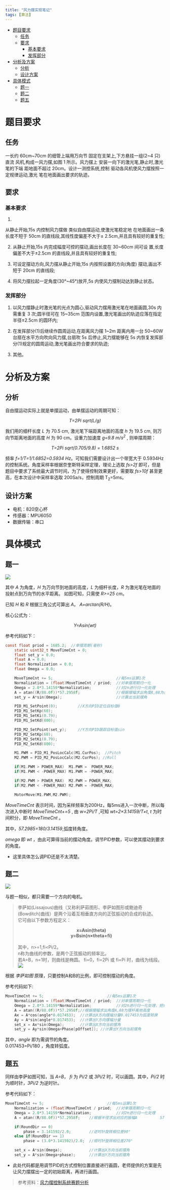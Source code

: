 ```yaml
---
title: "风力摆实现笔记"
tags: [算法]
---
```


<!-- TOC depthFrom:1 depthTo:6 withLinks:1 updateOnSave:1 orderedList:0 -->

- [题目要求](#题目要求)
	- [任务](#任务)
	- [要求](#要求)
		- [基本要求](#基本要求)
		- [发挥部分](#发挥部分)
- [分析及方案](#分析及方案)
	- [分析](#分析)
	- [设计方案](#设计方案)
- [具体模式](#具体模式)
	- [题一](#题一)
	- [题二](#题二)
	- [题五](#题五)

<!-- /TOC -->
# 题目要求
## 任务
一长约 60cm~70cm 的细管上端用万向节
固定在支架上,下方悬挂一组(2~4 只)直流
风机,构成一风力摆,如图 1 所示。风力摆上
安装一向下的激光笔,静止时,激光笔的下端
距地面不超过 20cm。设计一测控系统,控制
驱动各风机使风力摆按照一定规律运动,激光
笔在地面画出要求的轨迹。

## 要求
### 基本要求
1.
从静止开始,15s 内控制风力摆做
类似自由摆运动,使激光笔稳定地
在地面画出一条长度不短于 50cm 的直线段,其线性度偏差不大于±
2.5cm,并且具有较好的重复性;

2. 从静止开始,15s 内完成幅度可控的摆动,画出长度在 30~60cm 间可设
置,长度偏差不大于±2.5cm 的直线段,并且具有较好的重复性;

3. 可设定摆动方向,风力摆从静止开始,15s 内按照设置的方向(角度)
摆动,画出不短于 20cm 的直线段;

4. 将风力摆拉起一定角度(30°~45°)放开,5s 内使风力摆制动达到静止状态。

### 发挥部分

1. 以风力摆静止时激光笔的光点为圆心,驱动风力摆用激光笔在地面画圆,30s 内需重复 3 次;圆半径可在 15~35cm 范围内设置,激光笔画出的轨迹应落在指定半径±2.5cm 的圆环内;

2. 在发挥部分(1)后继续作圆周运动,在距离风力摆 1~2m 距离内用一台 50~60W 台扇在水平方向吹向风力摆,台扇吹 5s 后停止,风力摆能够在 5s 内恢复发挥部分(1)规定的圆周运动,激光笔画出符合要求的轨迹;

3. 其他。

# 分析及方案

## 分析

自由摆运动实际上就是单摆运动，由单摆运动的周期可知：
*<center>T=2Pi sqrt(L/g)</center>*

我们用的细杆长度 *L* 为 70.5 cm, 激光笔下端距离地面的高度 *h* 为 19.5 cm, 则万向节距离地面的高度 *H* 为 90 cm。设重力加速度 *g=9.8 m/s<sup>2</sup>* , 则单摆周期：

*<center> T=2Pi sqrt(0.705/9.8) = 1.6852 s</center>*

频率 *f=1/T=1/1.6852=0.5934 Hz*。可知我们需要设计出一个带宽大于 0.5934Hz 的控制系统。角度采样率根据奈奎斯特采样定理，理论上选取 *fs>2f* 即可，但是题目中要求了系统最大调节时间，为了使得控制效果更好，需要取 *fs>10f* 甚至更高，在本次设计中采样率选取 200Sa/s，控制周期 T<sub>2</sub>=5ms。


## 设计方案

* 电机：820空心杯
* 传感器：MPU6050
* 数据传输：串口

# 具体模式

## 题一

![](http://ogw6sutvr.bkt.clouddn.com/%E9%A3%8E%E5%8A%9B%E6%91%86.png)

其中 *A* 为角度，*H* 为万向节到地面的高度，*L* 为细杆长度，*R* 为激光笔在地面的投射点到万向节的水平距离。
如图可知，只需使 *R>=25 cm*。

已知 *H* 和 *R* 根据三角公式可算出 *A*。 *A=arctan(R/H)*。

核心公式为：

*<center>Y=Asin(wt)</center>*


参考代码如下：

```c
const float priod = 1685.2;  //单摆周期(毫秒)
	static uint32_t MoveTimeCnt = 0;
	float set_y = 0.0;
	float A = 0.0;
	float Normalization = 0.0;
	float Omega = 0.0;

	MoveTimeCnt += 5;							 //每5ms运算1次
	Normalization = (float)MoveTimeCnt / priod;	 //对单摆周期归一化
	Omega = 2.0*3.14159*Normalization;			 //对2π进行归一化处理
	A = atan((R/88.0f))*57.2958f;				 //根据摆幅求出角度A,88为摆杆距离地面长度cm
	set_y = A*sin(Omega);                        //计算出当前摆角 	

	PID_M1_SetPoint(0);			//X方向PID定位目标值0
	PID_M1_SetKp(60);
	PID_M1_SetKi(0.79);	 
	PID_M1_SetKd(800);

	PID_M2_SetPoint(set_y);		//Y方向PID跟踪目标值sin
	PID_M2_SetKp(60);    
	PID_M2_SetKi(0.79);		
	PID_M2_SetKd(800); 	 

	M1.PWM = PID_M1_PosLocCalc(M1.CurPos);	//Pitch
	M2.PWM = PID_M2_PosLocCalc(M2.CurPos); //Roll

	if(M1.PWM > POWER_MAX)  M1.PWM =  POWER_MAX;
	if(M1.PWM < -POWER_MAX) M1.PWM = -POWER_MAX;

	if(M2.PWM > POWER_MAX)  M2.PWM = POWER_MAX;
	if(M2.PWM < -POWER_MAX) M2.PWM = -POWER_MAX;		

	MotorMove(M1.PWM,M2.PWM);
```



*MoveTimeCnt* 表示时间，因为采样频率为200Hz，每5ms进入一次中断，所以每次进入中断时	*MoveTimeCnt+=5* , 由 *w=2Pi/T* ,可知 *wt=2×3.14159/T×t*, *t* 为时间积分，即 *MoveTimeCnt* 。

其中，*57.2985=180/3.14159*,弧度转角度。

*omega* 即 *wt* ，由此可算得当前的摆动角度。调节PID参数，可以使其摆动到要求的角度。

* 这里具体怎么调PID还是不太清楚。

## 题二

![](http://ogw6sutvr.bkt.clouddn.com/%E9%A3%8E%E5%8A%9B%E6%91%862.png)

与题一相似，都只需要一个方向的电机。


> 李萨如(Lissajous)曲线（又称利萨茹图形、李萨如图形或鲍迪奇(Bowditch)曲线）是两个沿着互相垂直方向的正弦振动的合成的轨迹。       
它可由以下参数方程定义：
**<center>x=Asin(theta)</center>**
**<center>y=Bsin(n×theta+fi)</center>**   
其中，n>=1,fi<Pi/2。            
n称为曲线的参数，是两个正弦振动的频率比。  
若A=B，n=1时，则曲线是椭圆。
fi=0，fi=2Pi 或 fi=Pi 时，曲线为线段。   
![](http://ogw6sutvr.bkt.clouddn.com/lisaru.png)

根据 *李萨如图* 原理，只要控制A和B的比例，即可控制摆动的角度。


参考代码如下:

```c
MoveTimeCnt += 5;							 //每5ms运算1次
	Normalization = (float)MoveTimeCnt / priod;	 //对单摆周期归一化             *****使物理系统数值的绝对值变成某种相对值关系***         线性函数转换如下：y=(x-MinValue)/(MaxValue-MinValue)
	Omega = 2.0*3.14159*Normalization;			 //对2π进行归一化处理，把归一化频率转换为角频率
	A = atan((R/88.0f))*57.2958f;//根据摆幅求出角度A,88为摆杆离地高度                   						
	Ax = A*cos(angle*0.017453);	 //计算出X方向摆幅分量0.017453为弧度转换          2*pi/360
	Ay = A*sin(angle*0.017453);	 //计算出Y方向摆幅分量
	set_x = Ax*sin(Omega); 		 //计算出X方向当前摆角
	set_y = Ay*sin(Omega+Phase[pOffset]); //计算出Y方向当前摆角

```

其中，*angle* 即为需调节的角度。   
0.017453=Pi/180 ，角度转弧度。


## 题五

同样由李萨如图可知，当 *A=B*， *fi* 为 *Pi/2* 或 *3Pi/2* 时，可以画圆。其中，*Pi/2* 时为顺时针，*3Pi/2* 为逆时针。

参考代码如下：

```c
MoveTimeCnt += 5;							 //每5ms运算1次
	Normalization = (float)MoveTimeCnt / priod;	 //对单摆周期归一化
	Omega = 2.0*3.14159*Normalization;			 //对2π进行归一化处理				
	A = atan((R/88.0f))*57.2958f;    //根据半径求出对应的振幅A          57.2958f=360/(2*pi)     弧度转角度    A为杆子倾角

	if(RoundDir == 0)       	  
		phase = 3.141592/2.0;		 //逆时针旋转相位差90°
	else if(RoundDir == 1)  
		phase = (3.0*3.141592)/2.0;	 //顺时针旋转相位差270°

	set_x = A*sin(Omega);			 //计算出X方向当前摆角
	set_y = A*sin(Omega+phase); 	 //计算出Y方向当前摆角

```

* 此处代码都是用调节PID的方式控制位置直接进行画圆，老师提供的方案是先让风力摆摆出一定的初始距离，再进行画圆。

> 参考资料：[风力摆控制系统赛题分析](http://bbs.eeworld.com.cn/thread-476344-1-1.html)  

